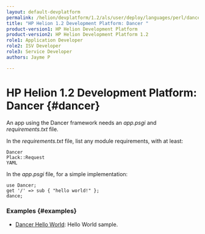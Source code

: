 ```yaml
---
layout: default-devplatform
permalink: /helion/devplatform/1.2/als/user/deploy/languages/perl/dancer/
title: "HP Helion 1.2 Development Platform: Dancer "
product-version1: HP Helion Development Platform
product-version2: HP Helion Development Platform 1.2
role1: Application Developer 
role2: ISV Developer
role3: Service Developer
authors: Jayme P

---
```

<!--PUBLISHED-->

# HP Helion 1.2 Development Platform: Dancer {#dancer}

An app using the Dancer framework needs an *app.psgi* and
*requirements.txt* file.

In the *requirements.txt* file, list any module requirements, with at
least:

    Dancer
    Plack::Request
    YAML

In the *app.psgi* file, for a simple implementation:

    use Dancer;
    get '/' => sub { "hello world!" };
    dance;

### Examples {#examples}

-   [Dancer Hello World](https://github.com/Stackato-Apps/dancer-helloworld): Hello
    World sample.
